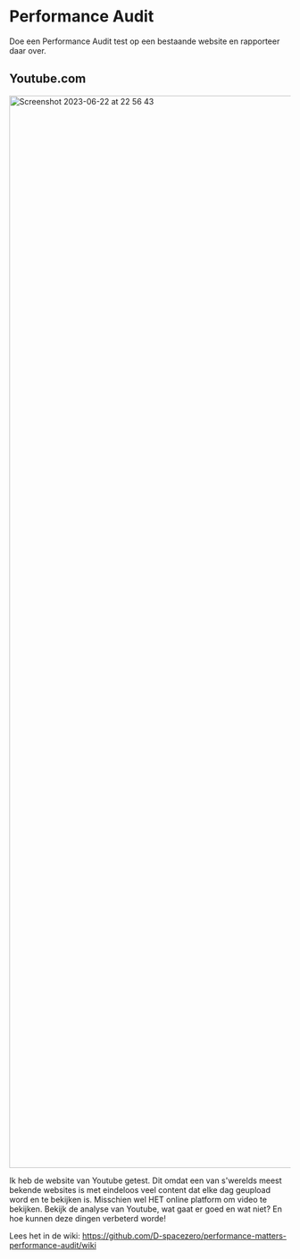 # Performance Audit 

Doe een Performance Audit test op een bestaande website en rapporteer daar over.

## Youtube.com

<img width="1920" alt="Screenshot 2023-06-22 at 22 56 43" src="https://github.com/D-spacezero/performance-matters-performance-audit/assets/112856412/9f3e50f1-8a4e-4587-ac31-afecf9ed7626">

Ik heb de website van Youtube getest. Dit omdat een van s'werelds meest bekende websites is met eindeloos veel content dat elke dag geupload word en te bekijken is. Misschien wel HET online platform om video te bekijken. Bekijk de analyse van Youtube, wat gaat er goed en wat niet? En hoe kunnen deze dingen verbeterd worde! 

Lees het in de wiki: https://github.com/D-spacezero/performance-matters-performance-audit/wiki
